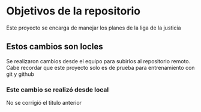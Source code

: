# Objetivos de la repositorio

Este proyecto se encarga de manejar los planes de la liga de la justicia

## Estos cambios son locles
Se realizaron cambios desde el equipo para subirlos al repositorio remoto. Cabe recordar que este proyecto solo es de prueba para entrenamiento con git y github

### Este cambio se realizó desde local
No se corrigió el titulo anterior